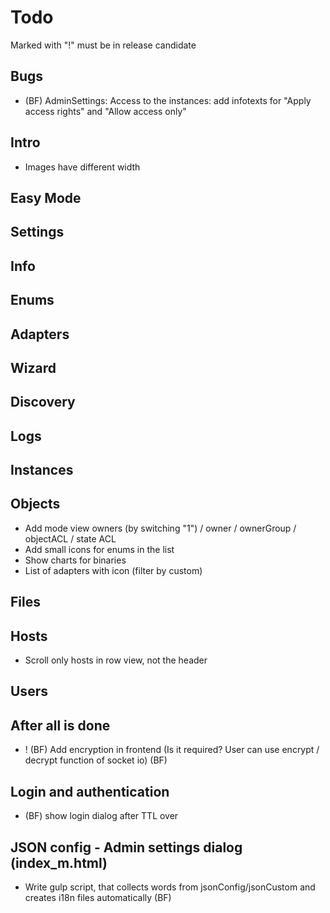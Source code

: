 # Todo
Marked with "!" must be in release candidate

## Bugs
- (BF) AdminSettings: Access to the instances: add infotexts for "Apply access rights" and "Allow access only"

## Intro
- Images have different width

## Easy Mode

## Settings

## Info

## Enums

## Adapters

## Wizard

## Discovery

## Logs

## Instances

## Objects
- Add mode view owners (by switching "1") / owner / ownerGroup / objectACL / state ACL
- Add small icons for enums in the list
- Show charts for binaries
- List of adapters with icon (filter by custom)

## Files

## Hosts
- Scroll only hosts in row view, not the header

## Users

## After all is done
- ! (BF) Add encryption in frontend (Is it required? User can use encrypt / decrypt function of socket io) (BF)

## Login and authentication
- (BF) show login dialog after TTL over

## JSON config - Admin settings dialog (index_m.html)
- Write gulp script, that collects words from jsonConfig/jsonCustom and creates i18n files automatically (BF)

